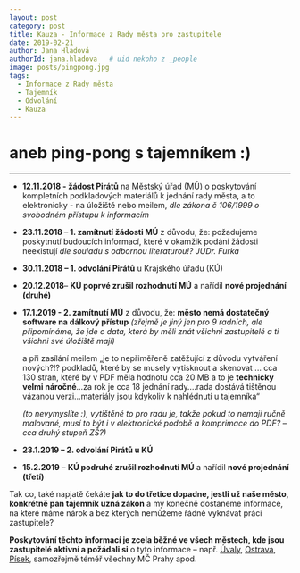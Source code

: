 ```yaml
---
layout: post
category: post
title: Kauza - Informace z Rady města pro zastupitele
date: 2019-02-21
author: Jana Hladová
authorId: jana.hladova   # uid nekoho z _people
image: posts/pingpong.jpg
tags:
  - Informace z Rady města
  - Tajemník
  - Odvolání
  - Kauza
---
```



aneb ping-pong s tajemníkem :)
===
---

* **12.11.2018 - žádost Pirátů** na Městský úřad (MÚ) o poskytování kompletních podkladových materiálů k jednání rady města, a to elektronicky - na úložiště nebo meilem, *dle zákona č 106/1999 o svobodném přístupu k informacím*

* **23.11.2018 – 1. zamítnutí žádosti MÚ** z důvodu, že: požadujeme poskytnutí budoucích informací, které v okamžik podání žádosti neexistují 
*dle souladu s odbornou literaturou!? JUDr. Furka*

* **30.11.2018 – 1. odvolání Pirátů** u Krajského úřadu (KÚ)

* **20.12.2018**– **KÚ poprvé zrušil rozhodnutí MÚ** a nařídil **nové projednání (druhé)**

* **17.1.2019 - 2. zamítnutí MÚ** z důvodu, že: **město nemá dostatečný software na dálkový přístup** 
*(zřejmě je jiný jen pro 9 radních, ale připomínáme, že jde o data, která by měli znát všichni zastupitelé a ti všichni své úložiště mají)*

  a při zasílání meilem „je to nepřiměřeně zatěžující z důvodu vytváření nových?!? podkladů, které by se musely vytisknout a skenovat     ... cca 130 stran, které by v PDF měla hodnotu cca 20 MB a to je **technicky velmi náročné**…za rok je cca 18 jednání rady….rada       dostává tištěnou vázanou verzi…materiály jsou kdykoliv k nahlédnutí u tajemníka“ 

  *(to nevymyslíte :), vytištěné to pro radu je, takže pokud to nemají ručně malované, musí to být i v elektronické podobě a komprimace    do PDF? – cca druhý stupeň ZŠ?)*

* **23.1.2019 – 2. odvolání Pirátů u KÚ**

* **15.2.2019** – **KÚ podruhé zrušil rozhodnutí MÚ** a nařídil **nové projednání (třetí)**


Tak co, také napjatě čekáte **jak to do třetice dopadne, jestli už naše město, konkrétně pan tajemník uzná zákon** 
a my konečně dostaneme informace, na které máme nárok a bez kterých nemůžeme řádně vyknávat práci zastupitele?


**Poskytování těchto informací je zcela běžné ve všech městech, kde jsou zastupitelé aktivní a požádali si** o tyto informace 
– např. [Úvaly](http://www.mestouvaly.cz/samosprava/rada-mesta/jednani-rady-mesta), [Ostrava](http://      ), [Písek](http://www.mesto-pisek.cz/rada-mesta/ds-54), samozřejmě téměř všechny MČ Prahy apod.


